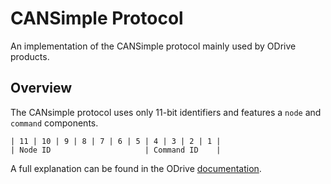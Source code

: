 # CANSimple Protocol

An implementation of the CANSimple protocol mainly used by ODrive products.

## Overview

The CANsimple protocol uses only 11-bit identifiers and features a `node` and
`command` components.

```
| 11 | 10 | 9 | 8 | 7 | 6 | 5 | 4 | 3 | 2 | 1 |
| Node ID                     | Command ID    |
```

A full explanation can be found in the ODrive
[documentation](https://docs.odriverobotics.com/v/latest/manual/can-protocol.html#overview).
